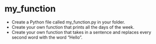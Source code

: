 # my_function

- Create a Python file called my_function.py in your folder.
- Create your own function that prints all the days of the week.
- Create your own function that takes in a sentence and replaces every second word with the word “Hello”.
